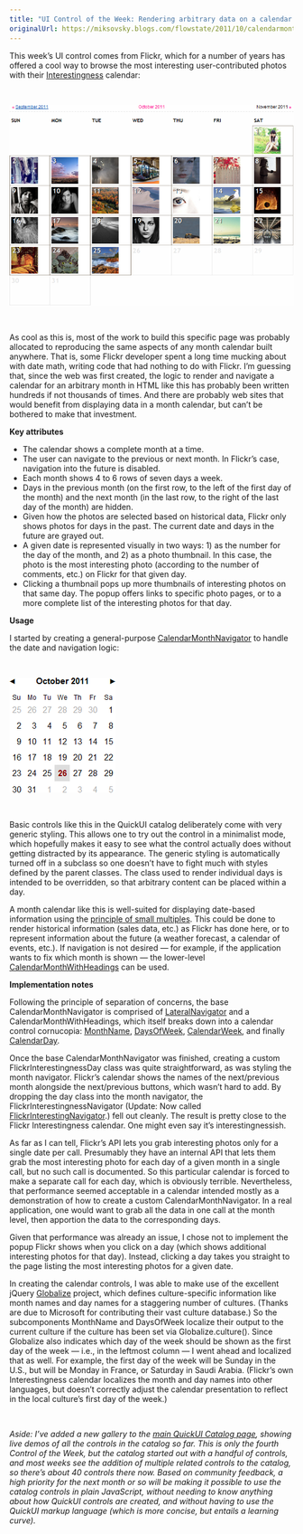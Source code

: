 ```yaml
---
title: "UI Control of the Week: Rendering arbitrary data on a calendar with a Flickr-style CalendarMonthNavigator"
originalUrl: https://miksovsky.blogs.com/flowstate/2011/10/calendarmonthnavigator.html
---
```


<p>
  This week’s UI control comes from Flickr, which for a number of years has
  offered a cool way to browse the most interesting user-contributed photos with
  their
  <a href="http://www.flickr.com/explore/interesting/">Interestingness</a>
  calendar:
</p>
<p>&#0160;</p>
<p>
  <img
    src="/images/flowstate/6a00d83451fb6769e20154366e83bd970c-pi.png"
    alt="Flickr Interestingness Calendar"
  />
</p>
<p>&#0160;</p>
<p>
  As cool as this is, most of the work to build this specific page was probably
  allocated to reproducing the same aspects of any month calendar built
  anywhere. That is, some Flickr developer spent a long time mucking about with
  date math, writing code that had nothing to do with Flickr. I’m guessing that,
  since the web was first created, the logic to render and navigate a calendar
  for an arbitrary month in HTML like this has probably been written hundreds if
  not thousands of times. And there are probably web sites that would benefit
  from displaying data in a month calendar, but can’t be bothered to make that
  investment.
</p>
<p><strong>Key attributes</strong></p>
<ul>
  <li>The calendar shows a complete month at a time.</li>
  <li>
    The user can navigate to the previous or next month. In Flickr’s case,
    navigation into the future is disabled.
  </li>
  <li>Each month shows 4 to 6 rows of seven days a week.</li>
  <li>
    Days in the previous month (on the first row, to the left of the first day
    of the month) and the next month (in the last row, to the right of the last
    day of the month) are hidden.
  </li>
  <li>
    Given how the photos are selected based on historical data, Flickr only
    shows photos for days in the past. The current date and days in the future
    are grayed out.
  </li>
  <li>
    A given date is represented visually in two ways: 1) as the number for the
    day of the month, and 2) as a photo thumbnail. In this case, the photo is
    the most interesting photo (according to the number of comments, etc.) on
    Flickr for that given day.
  </li>
  <li>
    Clicking a thumbnail pops up more thumbnails of interesting photos on that
    same day. The popup offers links to specific photo pages, or to a more
    complete list of the interesting photos for that day.
  </li>
</ul>
<p><strong>Usage</strong></p>
<p>
  I started by creating a general-purpose
  <a href="https://quickui.org/catalog/CalendarMonthNavigator"
    >CalendarMonthNavigator</a
  >
  to handle the date and navigation logic:
</p>
<p>&#0160;</p>
<p>
  <img
    src="/images/flowstate/6a00d83451fb6769e20162fbf06061970d-pi.png"
    alt="CalendarMonthNavigator"
  />
</p>
<p>&#0160;</p>
<p>
  Basic controls like this in the QuickUI catalog deliberately come with very
  generic styling. This allows one to try out the control in a minimalist mode,
  which hopefully makes it easy to see what the control actually does without
  getting distracted by its appearance. The generic styling is automatically
  turned off in a subclass so one doesn’t have to fight much with styles defined
  by the parent classes. The class used to render individual days is intended to
  be overridden, so that arbitrary content can be placed within a day.
</p>
<p>
  A month calendar like this is well-suited for displaying date-based
  information using the
  <a
    href="http://www.uxmatters.com/mt/archives/2005/12/small-multiples-within-a-user-interface.php"
    >principle of small multiples</a
  >. This could be done to render historical information (sales data, etc.) as
  Flickr has done here, or to represent information about the future (a weather
  forecast, a calendar of events, etc.). If navigation is not desired — for
  example, if the application wants to fix which month is shown — the
  lower-level
  <a href="https://quickui.org/catalog/CalendarMonthWithHeadings"
    >CalendarMonthWithHeadings</a
  >
  can be used.
</p>
<p><strong>Implementation notes</strong></p>
<p>
  Following the principle of separation of concerns, the base
  CalendarMonthNavigator is comprised of
  <a href="https://quickui.org/catalog/LateralNavigator">LateralNavigator</a>
  and a CalendarMonthWithHeadings, which itself breaks down into a calendar
  control cornucopia:
  <a href="https://quickui.org/catalog/MonthName">MonthName</a>,
  <a href="https://quickui.org/catalog/DaysOfWeek">DaysOfWeek</a>,
  <a href="https://quickui.org/catalog/CalendarWeek">CalendarWeek</a>, and
  finally <a href="https://quickui.org/catalog/CalendarDay">CalendarDay</a>.
</p>
<p>
  Once the base CalendarMonthNavigator was finished, creating a custom
  FlickrInterestingnessDay class was quite straightforward, as was styling the
  month navigator. Flickr’s calendar shows the names of the next/previous month
  alongside the next/previous buttons, which wasn’t hard to add. By dropping the
  day class into the month navigator, the FlickrInterestingnessNavigator
  (Update: Now called
  <a
    href="https://quickui.org/catalog/FlickrInterestingNavigator"
    target="_self"
    >FlickrInterestingNavigator</a
  >.)&#0160;fell out cleanly. The result is pretty close to the Flickr
  Interestingness calendar. One might even say it’s interestingnessish.
</p>
<p>
  As far as I can tell, Flickr’s API lets you grab interesting photos only for a
  single date per call. Presumably they have an internal API that lets them grab
  the most interesting photo for each day of a given month in a single call, but
  no such call is documented. So this particular calendar is forced to make a
  separate call for each day, which is obviously terrible. Nevertheless, that
  performance seemed acceptable in a calendar intended mostly as a demonstration
  of how to create a custom CalendarMonthNavigator. In a real application, one
  would want to grab all the data in one call at the month level, then apportion
  the data to the corresponding days.
</p>
<p>
  Given that performance was already an issue, I chose not to implement the
  popup Flickr shows when you click on a day (which shows additional interesting
  photos for that day). Instead, clicking a day takes you straight to the page
  listing the most interesting photos for a given date.
</p>
<p>
  In creating the calendar controls, I was able to make use of the excellent
  jQuery <a href="https://github.com/jquery/globalize">Globalize</a> project,
  which defines culture-specific information like month names and day names for
  a staggering number of cultures. (Thanks are due to Microsoft for contributing
  their vast culture database.) So the subcomponents MonthName and DaysOfWeek
  localize their output to the current culture if the culture has been set via
  Globalize.culture(). Since Globalize also indicates which day of the week
  should be shown as the first day of the week — i.e., in the leftmost column —
  I went ahead and localized that as well. For example, the first day of the
  week will be Sunday in the U.S., but will be Monday in France, or Saturday in
  Saudi Arabia. (Flickr’s own Interestingness calendar localizes the month and
  day names into other languages, but doesn’t correctly adjust the calendar
  presentation to reflect in the local culture’s first day of the week.)
</p>
<p>&#0160;</p>
<p>
  <em
    >Aside: I’ve added a new gallery to the
    <a href="https://quickui.org/catalog" target="_self"
      >main QuickUI Catalog page</a
    >, showing live demos of all the controls in the catalog so far. This is
    only the fourth Control of the Week, but the catalog started out with a
    handful of controls, and most weeks see the addition of multiple related
    controls to the catalog, so there’s about 40 controls there now. Based on
    community feedback, a high priority for the next month or so will be making
    it possible to use the catalog controls in plain JavaScript, without needing
    to know anything about how QuickUI controls are created, and without having
    to use the QuickUI markup language (which is more concise, but entails a
    learning curve).</em
  >
</p>
